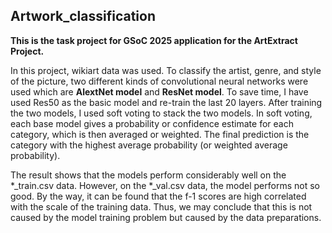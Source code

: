 ## Artwork_classification
**This is the task project for GSoC 2025 application for the ArtExtract Project.**

In this project, wikiart data was used. To classify the artist, genre, and style of the picture, two
different kinds of convolutional neural networks were used which are **AlextNet model** and
**ResNet model**. To save time, I have used Res50 as the basic model and re-train the last 20
layers.
After training the two models, I used soft voting to stack the two models. In soft voting, each base
model gives a probability or confidence estimate for each category, which is then averaged or
weighted. The final prediction is the category with the highest average probability (or weighted
average probability).

The result shows that the models perform considerably well on the *_train.csv data. However, on the 
*_val.csv data, the model performs not so good. By the way, it can be found that the f-1 scores are 
high correlated with the scale of the training data. Thus, we may conclude that this is not caused 
by the model training problem but caused by the data preparations.
